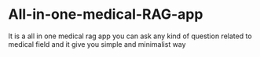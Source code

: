 # All-in-one-medical-RAG-app
It is a all in one medical rag app you can ask any kind of question related to medical field and it give you simple and minimalist way 
